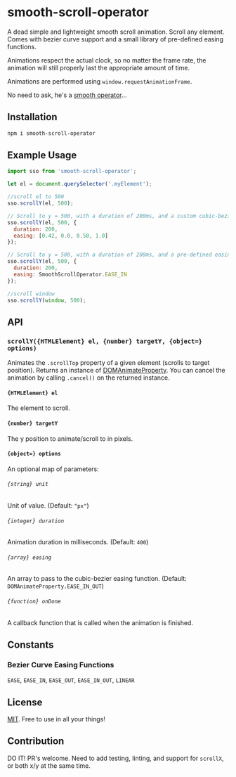# smooth-scroll-operator
A dead simple and lightweight smooth scroll animation. Scroll any element. Comes with bezier curve support and a small library of pre-defined easing functions.

Animations respect the actual clock, so no matter the frame rate, the animation will still properly last the appropriate amount of time.

Animations are performed using `window.requestAnimationFrame`.

No need to ask, he's a [smooth operator](https://www.youtube.com/watch?v=4TYv2PhG89A)...

## Installation

```bash
npm i smooth-scroll-operator
```

## Example Usage

```javascript
import sso from 'smooth-scroll-operator';

let el = document.querySelector('.myElement');

//scroll el to 500
sso.scrollY(el, 500);

// Scroll to y = 500, with a duration of 200ms, and a custom cubic-bezier easing function:
sso.scrollY(el, 500, {
  duration: 200,
  easing: [0.42, 0.0, 0.58, 1.0]
});

// Scroll to y = 500, with a duration of 200ms, and a pre-defined easing function.
sso.scrollY(el, 500, {
  duration: 200,
  easing: SmoothScrollOperator.EASE_IN
});

//scroll window
sso.scrollY(window, 500);
```

## API

### `scrollY({HTMLElement} el, {number} targetY, {object=} options)`

Animates the `.scrollTop` property of a given element (scrolls to target position). Returns an instance of [DOMAnimateProperty](https://github.com/mhweiner/dom-animate-property).
You can cancel the animation by calling `.cancel()` on the returned instance.

#### `{HTMLElement} el`

The element to scroll.

#### `{number} targetY`

The y position to animate/scroll to in pixels.

#### `{object=} options`

An optional map of parameters:

###### `{string} unit`

Unit of value. (Default: `"px"`)

###### `{integer} duration`

Animation duration in milliseconds. (Default: `400`)

###### `{array} easing`

An array to pass to the cubic-bezier easing function. (Default: `DOMAnimateProperty.EASE_IN_OUT`)

###### `{function} onDone`

A callback function that is called when the animation is finished.

## Constants

### Bezier Curve Easing Functions

`EASE`, `EASE_IN`, `EASE_OUT`, `EASE_IN_OUT`, `LINEAR`

## License

[MIT](https://github.com/mhweiner/mr-router/blob/master/LICENSE). Free to use in all your things!

## Contribution

DO IT! PR's welcome. Need to add testing, linting, and support for `scrollX`, or both x/y at the same time.